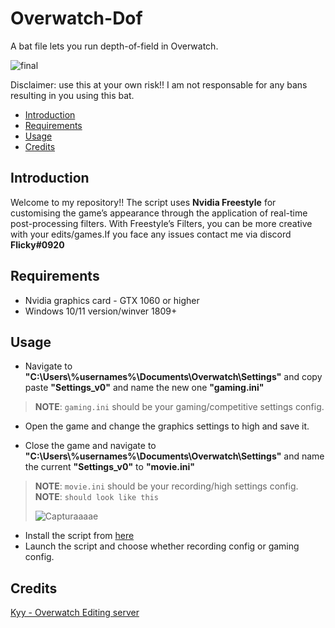 # Overwatch-Dof
A bat file lets you run depth-of-field in Overwatch.

![final](https://github.com/FlickyOs/OverWatch-2-Depth-of-Maps/assets/86733574/766dadd5-0f33-45d5-b5bc-aaa30abfca05)


Disclaimer: use this at your own risk!! I am not responsable for any bans resulting in you using this bat.
<!-- TOC -->

  - [Introduction](#introduction)
  - [Requirements](#requirements)
  - [Usage](#usage)
  - [Credits](#credits)

<!-- /TOC -->
## Introduction
Welcome to my repository!! The script uses **Nvidia Freestyle** for customising the game’s appearance through the application of real-time post-processing filters. With Freestyle’s Filters, you can be more creative with your edits/games.If you face any issues contact me via discord **Flicky#0920**

<!-- /TOC -->
## Requirements

- Nvidia graphics card - GTX 1060 or higher
- Windows 10/11 version/winver 1809+

<!-- /TOC -->
## Usage
 - Navigate to **"C:\Users\\%usernames%\Documents\Overwatch\Settings"** and copy paste **"Settings_v0"** and name the new one **"gaming.ini"**
> **NOTE**: `gaming.ini` should be your gaming/competitive settings config.

 - Open the game and change the graphics settings to high and save it.

 - Close the game and navigate to **"C:\Users\\%usernames%\Documents\Overwatch\Settings"** and name the current **"Settings_v0"** to **"movie.ini"** 
> **NOTE**: `movie.ini` should be your recording/high settings config.
> **NOTE**: `should look like this`
> 
> ![Capturaaaae](https://github.com/FlickyOs/OverWatch-2-Depth-of-Maps/assets/86733574/212ebfd3-9f9c-41a4-b641-31b0f6af976d)
> 
- Install the script from [here](https://github.com/FlickyOs/OverWatch-2-Depth-of-Maps/releases/tag/v0.1)
- Launch the script and choose whether recording config or gaming config.

<!-- /TOC -->
## Credits
 [Kyy - Overwatch Editing server](https://discord.gg/EdddxUd7gS)

